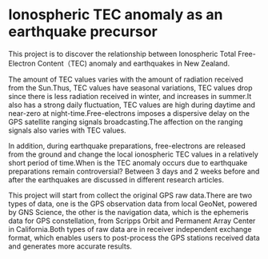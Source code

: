 # Ionospheric TEC anomaly as an earthquake precursor
This project is to discover the relationship between Ionospheric Total Free-Electron Content（TEC) anomaly and earthquakes in New Zealand.

The amount of TEC values varies with the amount of radiation received from the Sun.Thus, TEC values have seasonal variations, TEC values drop since there is less radiation received in winter, and increases in summer.It also has a strong daily fluctuation, TEC values are high during daytime and near-zero at night-time.Free-electrons imposes a dispersive delay on the GPS satellite ranging signals broadcasting.The affection on the ranging signals also varies with TEC values.

In addition, during earthquake preparations, free-electrons are released from the ground and change the local ionospheric TEC values in a relatively short period of time.When is the TEC anomaly occurs due to earthquake preparations remain controversial? Between 3 days and 2 weeks before and after the earthquakes are discussed in different research articles.

This project will start from collect the original GPS raw data.There are two types of data, one is the GPS observation data from local GeoNet, powered by GNS Science, the other is the navigation data, which is the ephemeris data for GPS constellation, from Scripps Orbit and Permanent Array Center in California.Both types of raw data are in receiver independent exchange format, which enables users to post-process the GPS stations received data and generates more accurate results.

